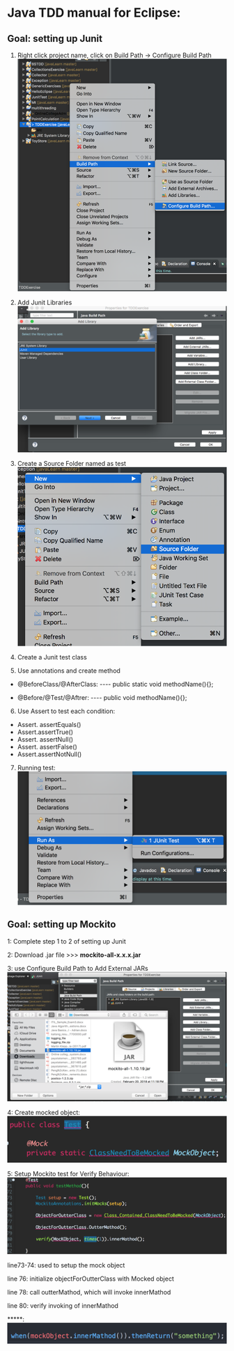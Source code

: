 # Java TDD manual for Eclipse: 
## Goal: setting up Junit 

1.	Right click project name, click on Build Path -> Configure Build Path
![](https://github.com/KaiTang26/Java_testing_framework_notes/blob/master/documents/1.png)

2.	Add Junit Libraries 
![](https://github.com/KaiTang26/Java_testing_framework_notes/blob/master/documents/2.png)


3.	Create a Source Folder named as test
![](https://github.com/KaiTang26/Java_testing_framework_notes/blob/master/documents/3.png)


4.	Create a Junit test class 
5.	Use annotations and create method 
- @BeforeClass/@AfterClass: ---- public static void methodName(){};

- @Before/@Test/@Aftrer: ---- public void methodName(){};

6.	Use Assert to test each condition:
- Assert. assertEquals()
- Assert.assertTrue()
- Assert. assertNull()
- Assert. assertFalse()
- Assert.assertNotNull()

7.	Running test: 
![](https://github.com/KaiTang26/Java_testing_framework_notes/blob/master/documents/4.png)



## Goal: setting up Mockito

1: Complete step 1 to 2 of setting up Junit

2: Download .jar file >>> **mockito-all-x.x.x.jar**

3: use Configure Build Path to Add External JARs
![](https://github.com/KaiTang26/Java_testing_framework_notes/blob/master/documents/5.png)


4: Create mocked object:
![](https://github.com/KaiTang26/Java_testing_framework_notes/blob/master/documents/6.png)



5: Setup Mockito test for Verify Behaviour:
![](https://github.com/KaiTang26/Java_testing_framework_notes/blob/master/documents/7.png)


line73-74: used to setup the mock object 

line 76: initialize objectForOutterClass with Mocked object

line 78: call outterMathod, which will invoke innerMathod

line 80: verify invoking of innerMathod

*****:   
![](https://github.com/KaiTang26/Java_testing_framework_notes/blob/master/documents/8.png)
